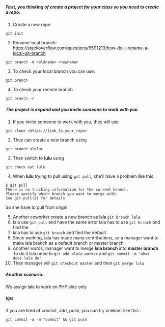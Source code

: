 ##### First, you thinking of create a project for your class so you need to create a repo:

1. Create a new repo:  

``` 
git init
```

2. Rename local branch: 
   https://stackoverflow.com/questions/6591213/how-do-i-rename-a-local-git-branch  

```
git branch -m <oldname> <newname>
```

3. To check your local branch you can use:

```
git branch
```

4. To check your remote branch

```
git branch -r
```

##### The project is expand and you invite someone to work with you

1. If you invite someone to work with you, they will use

`git clone <https://link_to_your_repo>`

2. They can create a new branch using 

`git branch <lulu>`

3. Then switch to **lulu** using 

`git check out lulu`

4. When **lulu** trying to pull using `git pull`,  she'll have a problem like this 

```
$ git pull
There is no tracking information for the current branch.
Please specify which branch you want to merge with.
See git-pull(1) for details.
```

So she have to pull from origin

5. Another coworker create a new branch as lala `git branch lala`
6. lala  use `git pull` and have the same error
lala has to use `git branch` and find the 
7. lala has to use `git branch` and find the default
8. Since working, lala has made many contributions, so a manager want to make lala branch as a default branch or master branch
9. Another words, manager want to merge **lala branch** into **master branch**. To do it lala need to `git add <lala_works>` and `git commit -m "what does lala do"` 
10. Then manager will `git checkout master` and then `git merge lulu`

##### Another scenario:

We assign lala  to work on PHP side only



##### tips

If you are tired of commit, add, push, you can try oneliner like this :

```
git commit -a -m "commit" && git push
```
